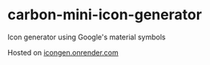 # carbon-mini-icon-generator
Icon generator using Google's material symbols

Hosted on [icongen.onrender.com](https://icongen.onrender.com/)
